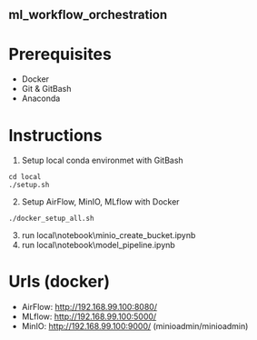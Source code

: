 ## ml_workflow_orchestration

# Prerequisites
- Docker
- Git & GitBash
- Anaconda

# Instructions
1. Setup local conda environmet with GitBash
```
cd local
./setup.sh
```
2. Setup AirFlow, MinIO, MLflow with Docker
```
./docker_setup_all.sh
```
3. run local\notebook\minio_create_bucket.ipynb
4. run local\notebook\model_pipeline.ipynb

# Urls (docker)
- AirFlow: http://192.168.99.100:8080/
- MLflow: http://192.168.99.100:5000/
- MinIO: http://192.168.99.100:9000/ (minioadmin/minioadmin)
